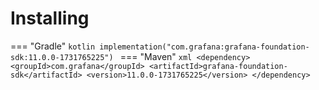 # Installing

=== "Gradle"
    ```kotlin
    implementation("com.grafana:grafana-foundation-sdk:11.0.0-1731765225")
    ```
=== "Maven"
    ```xml
    <dependency>
        <groupId>com.grafana</groupId>
        <artifactId>grafana-foundation-sdk</artifactId>
        <version>11.0.0-1731765225</version>
    </dependency>
    ```
